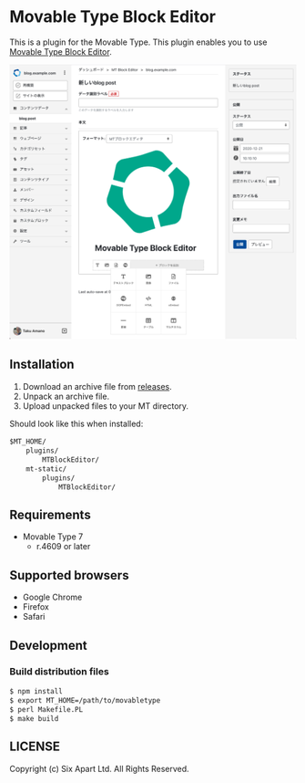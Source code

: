 # Movable Type Block Editor

This is a plugin for the Movable Type.
This plugin enables you to use [Movable Type Block Editor](https://movabletype.github.io/mt-block-editor/).

![Screenshot](https://raw.githubusercontent.com/movabletype/mt-plugin-MTBlockEditor/main/artwork/screenshot.jpg)

## Installation

1. Download an archive file from [releases](https://github.com/movabletype/mt-plugin-MTBlockEditor/releases).
1. Unpack an archive file.
1. Upload unpacked files to your MT directory.

Should look like this when installed:

    $MT_HOME/
        plugins/
            MTBlockEditor/
        mt-static/
            plugins/
                MTBlockEditor/

## Requirements

* Movable Type 7
    * r.4609 or later

## Supported browsers

* Google Chrome
* Firefox
* Safari

## Development

### Build distribution files

```
$ npm install
$ export MT_HOME=/path/to/movabletype
$ perl Makefile.PL
$ make build
```

## LICENSE

Copyright (c) Six Apart Ltd. All Rights Reserved.
